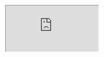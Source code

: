 <iframe src="https://github.com/pixelatedbrian/pixelatedbrian.github.io/blob/master/img/error_over_time.html"></iframe>
